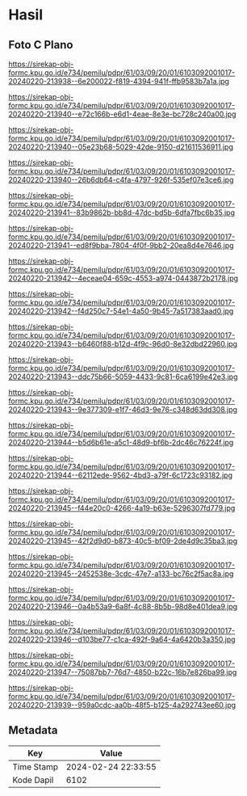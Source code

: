 # Hasil

## Foto C Plano

https://sirekap-obj-formc.kpu.go.id/e734/pemilu/pdpr/61/03/09/20/01/6103092001017-20240220-213938--6e200022-f819-4394-941f-ffb9583b7a1a.jpg

https://sirekap-obj-formc.kpu.go.id/e734/pemilu/pdpr/61/03/09/20/01/6103092001017-20240220-213940--e72c166b-e6d1-4eae-8e3e-bc728c240a00.jpg

https://sirekap-obj-formc.kpu.go.id/e734/pemilu/pdpr/61/03/09/20/01/6103092001017-20240220-213940--05e23b68-5029-42de-9150-d21611536911.jpg

https://sirekap-obj-formc.kpu.go.id/e734/pemilu/pdpr/61/03/09/20/01/6103092001017-20240220-213940--26b6db64-c4fa-4797-926f-535ef07e3ce6.jpg

https://sirekap-obj-formc.kpu.go.id/e734/pemilu/pdpr/61/03/09/20/01/6103092001017-20240220-213941--83b9862b-bb8d-47dc-bd5b-6dfa7fbc6b35.jpg

https://sirekap-obj-formc.kpu.go.id/e734/pemilu/pdpr/61/03/09/20/01/6103092001017-20240220-213941--ed8f9bba-7804-4f0f-9bb2-20ea8d4e7646.jpg

https://sirekap-obj-formc.kpu.go.id/e734/pemilu/pdpr/61/03/09/20/01/6103092001017-20240220-213942--4eceae04-659c-4553-a974-0443872b2178.jpg

https://sirekap-obj-formc.kpu.go.id/e734/pemilu/pdpr/61/03/09/20/01/6103092001017-20240220-213942--f4d250c7-54e1-4a50-9b45-7a517383aad0.jpg

https://sirekap-obj-formc.kpu.go.id/e734/pemilu/pdpr/61/03/09/20/01/6103092001017-20240220-213943--b6460f88-b12d-4f9c-96d0-8e32dbd22960.jpg

https://sirekap-obj-formc.kpu.go.id/e734/pemilu/pdpr/61/03/09/20/01/6103092001017-20240220-213943--ddc75b66-5059-4433-9c81-6ca6199e42e3.jpg

https://sirekap-obj-formc.kpu.go.id/e734/pemilu/pdpr/61/03/09/20/01/6103092001017-20240220-213943--9e377309-e1f7-46d3-9e76-c348d63dd308.jpg

https://sirekap-obj-formc.kpu.go.id/e734/pemilu/pdpr/61/03/09/20/01/6103092001017-20240220-213944--b5d6b61e-a5c1-48d9-bf6b-2dc46c76224f.jpg

https://sirekap-obj-formc.kpu.go.id/e734/pemilu/pdpr/61/03/09/20/01/6103092001017-20240220-213944--62112ede-9562-4bd3-a79f-6c1723c93182.jpg

https://sirekap-obj-formc.kpu.go.id/e734/pemilu/pdpr/61/03/09/20/01/6103092001017-20240220-213945--f44e20c0-4266-4a19-b63e-5296307fd779.jpg

https://sirekap-obj-formc.kpu.go.id/e734/pemilu/pdpr/61/03/09/20/01/6103092001017-20240220-213945--42f2d9d0-b873-40c5-bf09-2de4d9c35ba3.jpg

https://sirekap-obj-formc.kpu.go.id/e734/pemilu/pdpr/61/03/09/20/01/6103092001017-20240220-213945--2452538e-3cdc-47e7-a133-bc76c2f5ac8a.jpg

https://sirekap-obj-formc.kpu.go.id/e734/pemilu/pdpr/61/03/09/20/01/6103092001017-20240220-213946--0a4b53a9-6a8f-4c88-8b5b-98d8e401dea9.jpg

https://sirekap-obj-formc.kpu.go.id/e734/pemilu/pdpr/61/03/09/20/01/6103092001017-20240220-213946--d103be77-c1ca-492f-9a64-4a6420b3a350.jpg

https://sirekap-obj-formc.kpu.go.id/e734/pemilu/pdpr/61/03/09/20/01/6103092001017-20240220-213947--75087bb7-76d7-4850-b22c-16b7e826ba99.jpg

https://sirekap-obj-formc.kpu.go.id/e734/pemilu/pdpr/61/03/09/20/01/6103092001017-20240220-213939--959a0cdc-aa0b-48f5-b125-4a292743ee60.jpg


## Metadata

| Key        | Value               |
| ---------- | ------------------- |
| Time Stamp | 2024-02-24 22:33:55 |
| Kode Dapil | 6102                |



